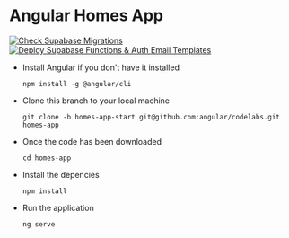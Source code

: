 # Angular Homes App

[![Check Supabase Migrations](https://github.com/ThatoOne11/codelabs-homes-app-start/actions/workflows/check-migrations.yml/badge.svg)](https://github.com/ThatoOne11/codelabs-homes-app-start/actions/workflows/check-migrations.yml)
[![Deploy Supabase Functions & Auth Email Templates](https://github.com/ThatoOne11/codelabs-homes-app-start/actions/workflows/deploy-supabase.yml/badge.svg)](https://github.com/ThatoOne11/codelabs-homes-app-start/actions/workflows/deploy-supabase.yml)  


- Install Angular if you don't have it installed

  `npm install -g @angular/cli`

- Clone this branch to your local machine

  `git clone -b homes-app-start git@github.com:angular/codelabs.git homes-app`

- Once the code has been downloaded

  `cd homes-app`

- Install the depencies

  `npm install` 

- Run the application 

  `ng serve`
